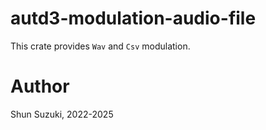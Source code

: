 # autd3-modulation-audio-file

This crate provides `Wav` and `Csv` modulation.

# Author

Shun Suzuki, 2022-2025
